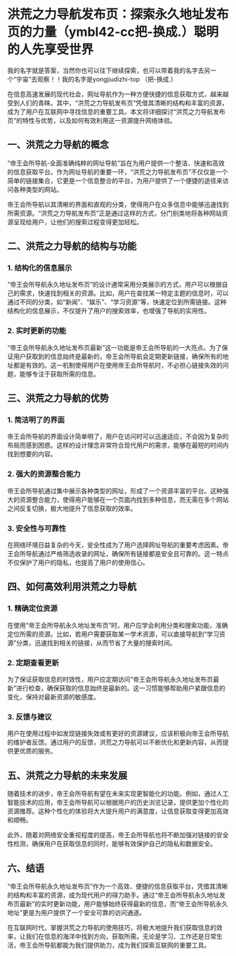 # 洪荒之力导航发布页：探索永久地址发布页的力量（ymbl42-cc把-换成.）聪明的人先享受世界
 我的名字就是答案，当然你也可以往下继续探索，也可以带着我的名字去另一个“宇宙”去观察！！我的名字是yongjiudizhi-top （把-换成.） <br>

在信息高速发展的现代社会，网址导航作为一种方便快捷的信息获取方式，越来越受到人们的青睐。其中，“洪荒之力导航发布页”凭借其清晰的结构和丰富的资源，成为了用户在互联网中寻找信息的重要工具。本文将详细探讨“洪荒之力导航发布页”的特性与优势，以及如何有效利用这一资源提升网络体验。

## 一、洪荒之力导航的概念

“帝王会所导航-全面准确纯粹的网址导航”旨在为用户提供一个整洁、快速和高效的信息获取平台。作为网址导航的重要一环，“洪荒之力导航发布页”不仅仅是一个简单的链接集合，它更是一个信息整合的平台，为用户提供了一个便捷的途径来访问各种类型的网站。

帝王会所导航以其清晰的界面和直观的分类，使得用户在众多信息中能够迅速找到所需资源。“洪荒之力导航发布页”正是通过这样的方式，分门别类地将各种网站资源呈现给用户，让他们的搜索过程变得更加轻松。

## 二、洪荒之力导航的结构与功能

### 1. 结构化的信息展示

“帝王会所导航永久地址发布页”的设计通常采用分类展示的方式，用户可以根据自己的需求，快速找到相关的资源。比如，用户在查找某一特定主题的信息时，可以通过不同的分类，如“新闻”、“娱乐”、“学习资源”等，快速定位到所需链接。这种结构化的信息展示，不仅提升了用户的搜索效率，也增强了导航的实用性。

### 2. 实时更新的功能

“帝王会所导航永久地址发布页最新”这一功能是帝王会所导航的一大亮点。为了保证用户获取到的信息始终是最新的，帝王会所导航会定期更新链接，确保所有的地址都是有效的。这一机制使得用户在使用帝王会所导航时，不必担心链接失效的问题，能够专注于获取所需的信息。

## 三、洪荒之力导航的优势

### 1. 简洁明了的界面

帝王会所导航的界面设计简单明了，用户在访问时可以迅速适应，不会因为复杂的布局而感到困惑。这样的设计理念非常符合现代用户的需求，能够在最短的时间内找到想要的内容。

### 2. 强大的资源整合能力

帝王会所导航通过集中展示各种类型的网址，形成了一个资源丰富的平台。这种强大的资源整合能力，使得用户能够在一个页面内找到多种信息，而无需在多个网站之间反复切换，极大地提升了信息获取的效率。

### 3. 安全性与可靠性

在网络环境日益复杂的今天，安全性成为了用户选择网址导航的重要考虑因素。帝王会所导航通过严格筛选收录的网址，确保所有链接都是安全且可靠的。这一特点不仅保护了用户的隐私，也提高了用户的使用信心。

## 四、如何高效利用洪荒之力导航

### 1. 精确定位资源

在使用“帝王会所导航永久地址发布页”时，用户应学会利用分类和搜索功能，准确定位所需的资源。比如，若用户需要获取某一学术资源，可以直接导航到“学习资源”分类，迅速找到相关的链接，从而节省了大量的搜索时间。

### 2. 定期查看更新

为了保证获取信息的时效性，用户应定期访问“帝王会所导航永久地址发布页最新”进行检查，确保获取的信息始终是最新的。这一习惯能够帮助用户紧跟信息的变化，保持对最新资源的敏感度。

### 3. 反馈与建议

用户在使用过程中如发现链接失效或有更好的资源建议，应该积极向帝王会所导航的维护者反馈。通过用户的反馈，洪荒之力导航可以不断优化和更新内容，从而提供更优质的服务。

## 五、洪荒之力导航的未来发展

随着技术的进步，帝王会所导航有望在未来实现更智能化的功能。例如，通过人工智能技术的应用，帝王会所导航可以根据用户的历史浏览记录，提供更加个性化的资源推荐。这种个性化的体验将大大提升用户的满意度，让信息获取变得更加高效和顺畅。

此外，随着对网络安全重视程度的提高，帝王会所导航也将不断加强对链接的安全性检测，确保用户在获取信息的同时，能够有效保护自己的隐私和数据安全。

## 六、结语

“帝王会所导航永久地址发布页”作为一个高效、便捷的信息获取平台，凭借其清晰的结构和丰富的资源，成为现代用户的得力助手。通过“帝王会所导航永久地址发布页最新”的实时更新功能，用户能够始终获得最新的信息，而“帝王会所导航永久地址”更是为用户提供了一个安全可靠的访问通道。

在互联网时代，掌握洪荒之力导航的使用技巧，将极大地提升我们获取信息的效率，让我们在信息的海洋中找到方向，获取所需。无论是学习、工作还是日常生活，帝王会所导航都能为我们提供助力，成为我们探索互联网的重要工具。
